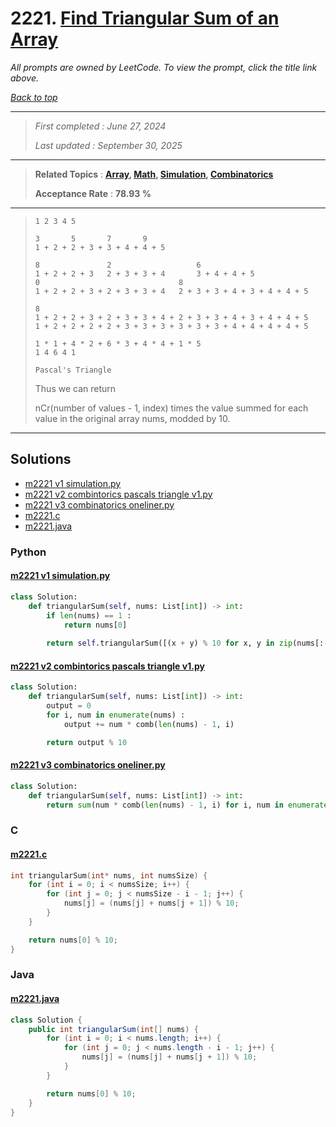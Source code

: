 # 2221. [Find Triangular Sum of an Array](<https://leetcode.com/problems/find-triangular-sum-of-an-array>)

*All prompts are owned by LeetCode. To view the prompt, click the title link above.*

*[Back to top](<../README.md>)*

------

> *First completed : June 27, 2024*
>
> *Last updated : September 30, 2025*

------

> **Related Topics** : **[Array](<by_topic/Array.md>), [Math](<by_topic/Math.md>), [Simulation](<by_topic/Simulation.md>), [Combinatorics](<by_topic/Combinatorics.md>)**
>
> **Acceptance Rate** : **78.93 %**

------

> ```
> 1 2 3 4 5
> 
> 3       5       7       9
> 1 + 2 + 2 + 3 + 3 + 4 + 4 + 5
> 
> 8               2                   6
> 1 + 2 + 2 + 3   2 + 3 + 3 + 4       3 + 4 + 4 + 5
> 0                               8
> 1 + 2 + 2 + 3 + 2 + 3 + 3 + 4   2 + 3 + 3 + 4 + 3 + 4 + 4 + 5
> 
> 8
> 1 + 2 + 2 + 3 + 2 + 3 + 3 + 4 + 2 + 3 + 3 + 4 + 3 + 4 + 4 + 5
> 1 + 2 + 2 + 2 + 2 + 3 + 3 + 3 + 3 + 3 + 3 + 4 + 4 + 4 + 4 + 5
> 
> 1 * 1 + 4 * 2 + 6 * 3 + 4 * 4 + 1 * 5
> 1 4 6 4 1
> 
> Pascal's Triangle
> ```
> 
> Thus we can return
> 
> nCr(number of values - 1, index) times the value summed for each value in the original array nums, modded by 10.
> 

------

## Solutions

- [m2221 v1 simulation.py](<../my-submissions/m2221 v1 simulation.py>)
- [m2221 v2 combintorics pascals triangle v1.py](<../my-submissions/m2221 v2 combintorics pascals triangle v1.py>)
- [m2221 v3 combinatorics oneliner.py](<../my-submissions/m2221 v3 combinatorics oneliner.py>)
- [m2221.c](<../my-submissions/m2221.c>)
- [m2221.java](<../my-submissions/m2221.java>)
### Python
#### [m2221 v1 simulation.py](<../my-submissions/m2221 v1 simulation.py>)
```Python
class Solution:
    def triangularSum(self, nums: List[int]) -> int:
        if len(nums) == 1 :
            return nums[0]
        
        return self.triangularSum([(x + y) % 10 for x, y in zip(nums[:-1], nums[1:])])

```

#### [m2221 v2 combintorics pascals triangle v1.py](<../my-submissions/m2221 v2 combintorics pascals triangle v1.py>)
```Python
class Solution:
    def triangularSum(self, nums: List[int]) -> int:
        output = 0
        for i, num in enumerate(nums) :
            output += num * comb(len(nums) - 1, i)

        return output % 10
```

#### [m2221 v3 combinatorics oneliner.py](<../my-submissions/m2221 v3 combinatorics oneliner.py>)
```Python
class Solution:
    def triangularSum(self, nums: List[int]) -> int:
        return sum(num * comb(len(nums) - 1, i) for i, num in enumerate(nums)) % 10

```

### C
#### [m2221.c](<../my-submissions/m2221.c>)
```C
int triangularSum(int* nums, int numsSize) {
    for (int i = 0; i < numsSize; i++) {
        for (int j = 0; j < numsSize - i - 1; j++) {
            nums[j] = (nums[j] + nums[j + 1]) % 10;
        }
    }

    return nums[0] % 10;
}
```

### Java
#### [m2221.java](<../my-submissions/m2221.java>)
```Java
class Solution {
    public int triangularSum(int[] nums) {
        for (int i = 0; i < nums.length; i++) {
            for (int j = 0; j < nums.length - i - 1; j++) {
                nums[j] = (nums[j] + nums[j + 1]) % 10;
            }
        }

        return nums[0] % 10;
    }
}
```

